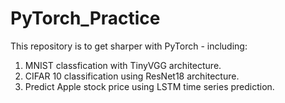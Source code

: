 # PyTorch_Practice
This repository is to get sharper with PyTorch - including:

1. MNIST classfication with TinyVGG architecture.
2. CIFAR 10 classification using ResNet18 architecture.
3. Predict Apple stock price using LSTM time series prediction.
